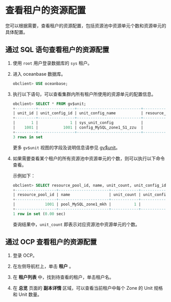 查看租户的资源配置
==============================

您可以根据需要，查看租户的资源配置，包括资源池中资源单元个数和资源单元的具体配置。

通过 SQL 语句查看租户的资源配置
---------------------------------------

1. 使用 `root` 用户登录数据库的 `sys` 租户。

2. 进入 oceanbase 数据库。

   ```sql
   obclient> USE oceanbase;
   ```

3. 执行以下语句，可以查看集群内所有租户所使用的资源单元的配置信息。

   ```sql
   obclient> SELECT * FROM gv$unit;
   +---------+----------------+----------------------------+------------------+-----------------------+-------+-----------+-------------+----------------+----------+---------------------+-----------------------+---------+---------+------------+------------+----------+----------+---------------+---------------------+
   | unit_id | unit_config_id | unit_config_name           | resource_pool_id | resource_pool_name    | zone  | tenant_id | tenant_name | svr_ip         | svr_port | migrate_from_svr_ip | migrate_from_svr_port | max_cpu | min_cpu | max_memory | min_memory | max_iops | min_iops | max_disk_size | max_session_num     |
   +---------+----------------+----------------------------+------------------+-----------------------+-------+-----------+-------------+----------------+----------+---------------------+-----------------------+---------+---------+------------+------------+----------+----------+---------------+---------------------+
   |       1 |              1 | sys_unit_config            |                1 | sys_pool              | zone1 |         1 | sys         | xxx.xx.xxx.xxx |     2882 |                     |                     0 |       5 |     2.5 | 9663676416 | 8053063680 |    10000 |     5000 |  179593805824 | 9223372036854775807 |
   |    1001 |           1001 | config_MySQL_zone1_S1_zzu  |             1001 | pool_MySQL_zone1_zzu  | zone1 |      1001 | MySQL       | xxx.xx.xxx.xxx |     2882 |                     |                     0 |     1.5 |     1.5 | 6442450944 | 6442450944 |     1250 |     1250 |  536870912000 |                 375 |
   +---------+----------------+----------------------------+------------------+-----------------------+-------+-----------+-------------+----------------+----------+---------------------+-----------------------+---------+---------+------------+------------+----------+----------+---------------+---------------------+
   3 rows in set
   ```

   更多 `gv$unit` 视图的字段及说明信息请参见 [gv$unit](../../12.reference-guide/1.system-views/2.performance-views/43.gv-unit.md)。

4. 如果需要查看某个租户的所有资源池中资源单元的个数，则可以执行以下命令查看。

   示例如下：

   ```sql
   obclient> SELECT resource_pool_id, name, unit_count, unit_config_id FROM __all_resource_pool WHERE tenant_id='1001';
   +------------------+----------------------+------------+----------------+
   | resource_pool_id | name                 | unit_count | unit_config_id |
   +------------------+----------------------+------------+----------------+
   |             1001 | pool_MySQL_zone1_mkh |          1 |           1001 |
   +------------------+----------------------+------------+----------------+
   1 row in set (0.00 sec)
   ```

   查询结果中，`unit_count` 即表示对应资源池中资源单元的个数。

通过 OCP 查看租户的资源配置
-------------------------------------

1. 登录 OCP。

2. 在左侧导航栏上，单击 **租户** 。

3. 在 **租户列表** 中，找到待查看的租户，单击租户名。

4. 在 **总览** 页面的 **副本详情** 区域，可以查看当前租户中每个 Zone 的 Unit 规格和 Unit 数量。
